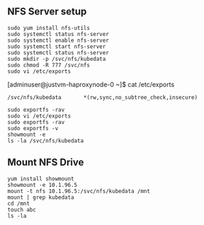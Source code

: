 ## NFS Server setup
```
sudo yum install nfs-utils
sudo systemctl status nfs-server
sudo systemctl enable nfs-server
sudo systemctl start nfs-server
sudo systemctl status nfs-server
sudo mkdir -p /svc/nfs/kubedata
sudo chmod -R 777 /svc/nfs
sudo vi /etc/exports
```
[adminuser@justvm-haproxynode-0 ~]$ cat /etc/exports
```
/svc/nfs/kubedata       *(rw,sync,no_subtree_check,insecure)
```
```
sudo exportfs -rav
sudo vi /etc/exports
sudo exportfs -rav
sudo exportfs -v
showmount -e
ls -la /svc/nfs/kubedata
```

## Mount NFS Drive
```
yum install showmount
showmount -e 10.1.96.5
mount -t nfs 10.1.96.5:/svc/nfs/kubedata /mnt
mount | grep kubedata
cd /mnt
touch abc
ls -la
```
